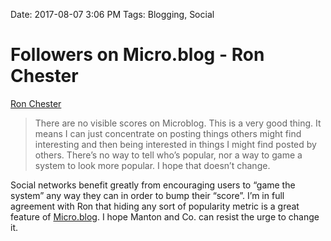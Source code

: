 Date: 2017-08-07 3:06 PM
Tags: Blogging, Social

# Followers on Micro.blog - Ron Chester

[Ron Chester][1]

> There are no visible scores on Microblog. This is a very good thing. It means I can just concentrate on posting things others might find interesting and then being interested in things I might find posted by others. There’s no way to tell who’s popular, nor a way to game a system to look more popular. I hope that doesn’t change.

Social networks benefit greatly from encouraging users to “game the system” any way they can in order to bump their “score”. I’m in full agreement with Ron  that hiding any sort of popularity metric is a great feature of [Micro.blog][2]. I hope Manton and Co. can resist the urge to change it.


[1]:	http://ron.blot.im/microblog-followers
[2]:	https://micro.blog/
